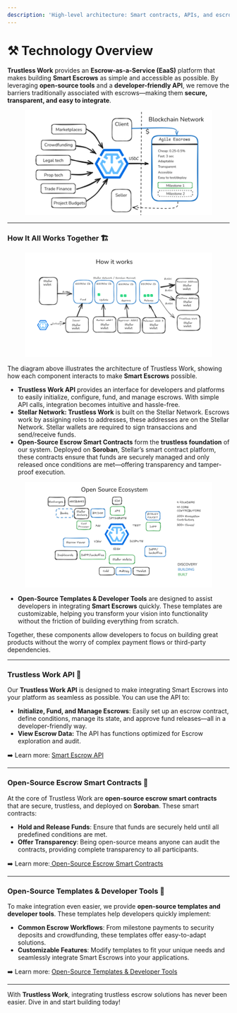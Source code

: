 ```yaml
---
description: 'High-level architecture: Smart contracts, APIs, and escrow workflows.'
---
```


# ⚒️ Technology Overview

**Trustless Work** provides an **Escrow-as-a-Service (EaaS)** platform that makes building **Smart Escrows** as simple and accessible as possible. By leveraging **open-source tools** and a **developer-friendly API**, we remove the barriers traditionally associated with escrows—making them **secure, transparent, and easy to integrate**.

<figure><img src="../.gitbook/assets/image (2) (1) (1) (1).png" alt=""><figcaption></figcaption></figure>

***

### **How It All Works Together** 🏗️

<figure><img src="../.gitbook/assets/image (2) (1) (1) (1) (1).png" alt=""><figcaption></figcaption></figure>

The diagram above illustrates the architecture of Trustless Work, showing how each component interacts to make **Smart Escrows** possible.

* **Trustless Work API** provides an interface for developers and platforms to easily initialize, configure, fund, and manage escrows. With simple API calls, integration becomes intuitive and hassle-free.
* **Stellar Network: Trustless Work** is built on the Stellar Network. Escrows work by assigning roles to addresses, these addresses are on the Stellar Network. Stellar wallets are required to sign transaccions and send/receive funds.&#x20;
* **Open-Source Escrow Smart Contracts** form the **trustless foundation** of our system. Deployed on **Soroban**, Stellar’s smart contract platform, these contracts ensure that funds are securely managed and only released once conditions are met—offering transparency and tamper-proof execution.



<figure><img src="../.gitbook/assets/image (1) (1) (1) (1) (1).png" alt=""><figcaption></figcaption></figure>

* **Open-Source Templates & Developer Tools** are designed to assist developers in integrating **Smart Escrows** quickly. These templates are customizable, helping you transform your vision into functionality without the friction of building everything from scratch.

Together, these components allow developers to focus on building great products without the worry of complex payment flows or third-party dependencies.

***

### **Trustless Work API** 🔌

Our **Trustless Work API** is designed to make integrating Smart Escrows into your platform as seamless as possible. You can use the API to:

* **Initialize, Fund, and Manage Escrows**: Easily set up an escrow contract, define conditions, manage its state, and approve fund releases—all in a developer-friendly way.
* **View Escrow Data:** The API has functions optimized for Escrow exploration and audit.&#x20;

➡️ Learn more: [Smart Escrow API](smart-escrow-api.md)

***

### **Open-Source Escrow Smart Contracts** 🔗

At the core of Trustless Work are **open-source escrow smart contracts** that are secure, trustless, and deployed on **Soroban**. These smart contracts:

* **Hold and Release Funds**: Ensure that funds are securely held until all predefined conditions are met.
* **Offer Transparency**: Being open-source means anyone can audit the contracts, providing complete transparency to all participants.

➡️ Learn more:[ Open-Source Escrow Smart Contracts](open-source-escrow-smart-contracts.md)

***

### **Open-Source Templates & Developer Tools** 📂

To make integration even easier, we provide **open-source templates and developer tools**. These templates help developers quickly implement:

* **Common Escrow Workflows**: From milestone payments to security deposits and crowdfunding, these templates offer easy-to-adapt solutions.
* **Customizable Features**: Modify templates to fit your unique needs and seamlessly integrate Smart Escrows into your applications.

➡️ Learn more: [Open-Source Templates & Developer Tools](open-source-templates-and-developer-tools.md)

***

With **Trustless Work**, integrating trustless escrow solutions has never been easier. Dive in and start building today!
